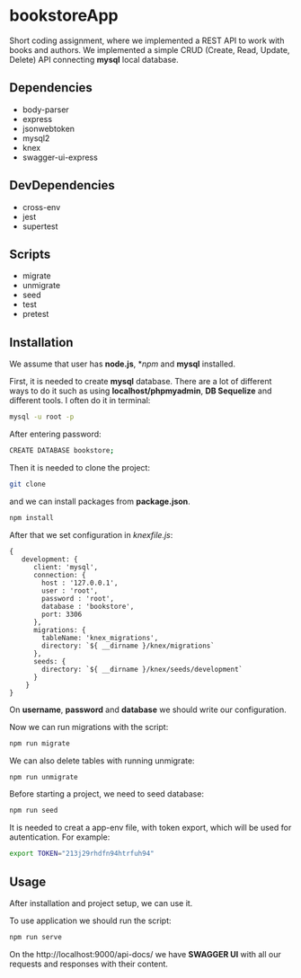 # bookstoreApp

Short coding assignment, where we implemented a REST API to work with books and authors. We implemented a simple CRUD (Create, Read, Update, Delete) API connecting **mysql** local database.

## Dependencies

* body-parser
* express
* jsonwebtoken
* mysql2
* knex
* swagger-ui-express

## DevDependencies

* cross-env
* jest
* supertest

## Scripts

* migrate
* unmigrate
* seed
* test
* pretest


## Installation

We assume that user has **node.js**, **npm* and **mysql** installed.

First, it is needed to create **mysql** database. There are a lot of different ways to do it such as using **localhost/phpmyadmin**, **DB Sequelize** and different tools. I often do it in terminal:

```bash
mysql -u root -p
```

After entering password: 

```bash
CREATE DATABASE bookstore;
```

Then it is needed to clone the project:

```bash
git clone 
```

and we can install packages from **package.json**.


```bash
npm install
```

After that we set configuration in *knexfile.js*:

```
{
   development: {
      client: 'mysql',
      connection: {
        host : '127.0.0.1',
        user : 'root',
        password : 'root',
        database : 'bookstore',
        port: 3306
      },
      migrations: {
        tableName: 'knex_migrations',
        directory: `${ __dirname }/knex/migrations`
      },
      seeds: {
        directory: `${ __dirname }/knex/seeds/development`
      }
    }
}
```

On **username**, **password** and **database** we should write our configuration.

Now we can run migrations with the script:

```bash
npm run migrate
```

We can also delete tables with running unmigrate:

```bash
npm run unmigrate
```

Before starting a project, we need to seed database:

```bash
npm run seed
```
It is needed to creat a app-env file, with token export, which will be used for autentication.
For example: 

```bash
export TOKEN="213j29rhdfn94htrfuh94"
```

## Usage

After installation and project setup, we can use it.

To use application we should run the script:

```bash
npm run serve
```

On the http://localhost:9000/api-docs/ we have **SWAGGER UI** with all our requests and responses with their content.

